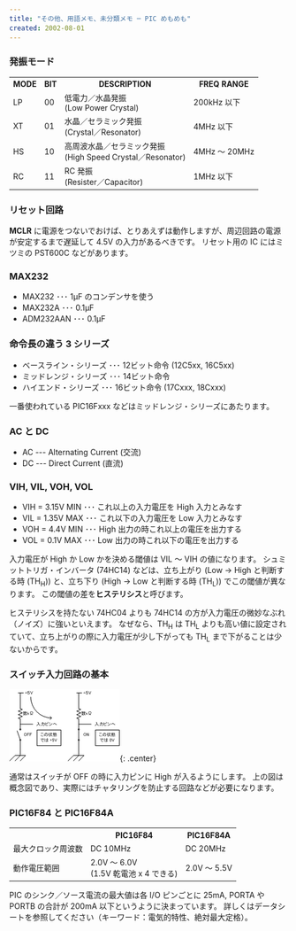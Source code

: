 ```yaml
---
title: "その他、用語メモ、未分類メモ ─ PIC めもめも"
created: 2002-08-01
---
```


### 発振モード

<TABLE align="center">
	<TR>
		<TH>MODE</TH><TH>BIT</TH><TH>DESCRIPTION</TH><TH>FREQ RANGE</TH>
	</TR>
	<TR>
		<TD class="namec">LP</TD><TD class="c">00</TD>
		<TD>低電力／水晶発振<BR>(Low Power Crystal)</TD>
		<TD>200kHz 以下</TD>
	</TR>
	<TR>
		<TD class="namec">XT</TD><TD class="c">01</TD>
		<TD>水晶／セラミック発振<BR>(Crystal／Resonator)</TD>
		<TD>4MHz 以下</TD>
	</TR>
	<TR>
		<TD class="namec">HS</TD><TD class="c">10</TD>
		<TD>高周波水晶／セラミック発振<BR>(High Speed Crystal／Resonator)</TD>
		<TD class="strong">4MHz ～ 20MHz</TD>
	</TR>
	<TR>
		<TD class="namec">RC</TD><TD class="c">11</TD>
		<TD>RC 発振<BR>(Resister／Capacitor)</TD>
		<TD>1MHz 以下</TD>
	</TR>
</TABLE>


### リセット回路

**MCLR** に電源をつないでおけば、とりあえずは動作しますが、周辺回路の電源が安定するまで遅延して 4.5V の入力があるべきです。
リセット用の IC にはミツミの PST600C などがあります。


### MAX232

- MAX232 ･･･ 1μF のコンデンサを使う
- MAX232A ･･･ 0.1μF
- ADM232AAN ･･･ 0.1μF


### 命令長の違う 3 シリーズ

- ベースライン・シリーズ ･･･ 12ビット命令 (12C5xx, 16C5xx)
- ミッドレンジ・シリーズ ･･･ 14ビット命令
- ハイエンド・シリーズ ･･･ 16ビット命令 (17Cxxx, 18Cxxx)

一番使われている PIC16Fxxx などはミッドレンジ・シリーズにあたります。


### AC と DC

- AC --- Alternating Current (交流)
- DC --- Direct Current (直流)


### VIH, VIL, VOH, VOL

- VIH = 3.15V MIN ･･･ これ以上の入力電圧を High 入力とみなす
- VIL = 1.35V MAX ･･･ これ以下の入力電圧を Low 入力とみなす
- VOH = 4.4V MIN ･･･ High 出力の時これ以上の電圧を出力する
- VOL = 0.1V MAX ･･･ Low 出力の時これ以下の電圧を出力する

入力電圧が High か Low かを決める閾値は VIL ～ VIH の値になります。
シュミットトリガ・インバータ (74HC14) などは、立ち上がり (Low → High と判断する時 (TH<SUB>H</SUB>)) と、立ち下り (High → Low と判断する時 (TH<SUB>L</SUB>)) でこの閾値が異なります。
この閾値の差を**ヒステリシス**と呼びます。

ヒステリシスを持たない 74HC04 よりも 74HC14 の方が入力電圧の微妙なぶれ（ノイズ）に強いといえます。
なぜなら、TH<SUB>H</SUB> は TH<SUB>L</SUB> よりも高い値に設定されていて、立ち上がりの際に入力電圧が少し下がっても TH<SUB>L</SUB> まで下がることは少ないからです。


### スイッチ入力回路の基本

![switch.gif](./switch.gif){: .center}

通常はスイッチが OFF の時に入力ピンに High が入るようにします。
上の図は概念図であり、実際にはチャタリングを防止する回路などが必要になります。


### PIC16F84 と PIC16F84A

<TABLE align="center">
	<TR>
		<TH>&nbsp;</TH><TH>PIC16F84</TH><TH>PIC16F84<b>A</b></TH>
	</TR>
		<TD class="namec">最大クロック周波数</TD>
		<TD>DC 10MHz</TD>
		<TD>DC 20MHz</TD>
	</TR>
	<TR>
		<TD class="namec">動作電圧範囲</TD>
		<TD>2.0V ～ 6.0V<BR>(1.5V 乾電池 x 4 できる)</TD>
		<TD>2.0V ～ 5.5V</TD>
	</TR>
</TABLE>

PIC のシンク／ソース電流の最大値は各 I/O ピンごとに 25mA, PORTA や PORTB の合計が 200mA 以下というように決まっています。
詳しくはデータシートを参照してください（キーワード：電気的特性、絶対最大定格）。

